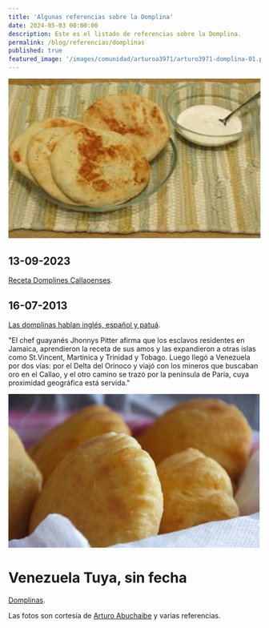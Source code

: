 ```yaml
---
title: 'Algunas referencias sobre la Domplina'
date: 2024-05-03 00:00:00
description: Este es el listado de referencias sobre la Domplina.
permalink: /blog/referencias/domplinas
published: true
featured_image: '/images/comunidad/arturoa3971/arturo3971-domplina-01.png'
---
```


<img class="post_image" src="/images/comunidad/arturoa3971/arturo3971-domplina-01.png" alt="{{page.title}}">

## 13-09-2023

[Receta Domplines Callaoenses](https://www.instagram.com/p/CxJr_h9u4jf/).

## 16-07-2013

[Las domplinas hablan inglés, español y patuá](https://historiasdesobremesa.wordpress.com/2013/07/16/las-domplinas-hablan-ingles-espanol-y-patua/). 

"El chef guayanés Jhonnys Pitter afirma que los esclavos residentes en Jamaica, aprendieron la receta de sus amos y las expandieron a otras islas como St.Vincent, Martinica y Trinidad y Tobago. Luego llegó a Venezuela por dos vías: por el Delta del Orinoco y viajó con los mineros que buscaban oro en el Callao, y el otro camino se trazó por la península de Paria, cuya proximidad geográfica está servida."

<img class="post_image post_image_right" src="/images/comunidad/arturoa3971/arturo3971-domplina-02.png" alt="{{page.title}}">

# Venezuela Tuya, sin fecha

[Domplinas](https://www.venezuelatuya.com/cocina/domplinas.htm). 

Las fotos son cortesía de [Arturo Abuchaibe](/comunidad/arturoa3971/) y varias referencias.